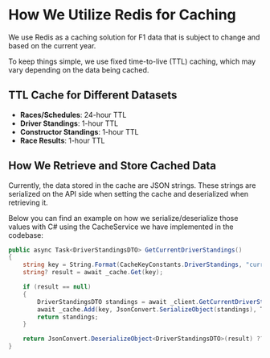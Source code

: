 # How We Utilize Redis for Caching

We use Redis as a caching solution for F1 data that is subject to change and based on the current year.

To keep things simple, we use fixed time-to-live (TTL) caching, which may vary depending on the data being cached.

## TTL Cache for Different Datasets

- **Races/Schedules**: 24-hour TTL
- **Driver Standings**: 1-hour TTL
- **Constructor Standings**: 1-hour TTL
- **Race Results**: 1-hour TTL

## How We Retrieve and Store Cached Data

Currently, the data stored in the cache are JSON strings. These strings are serialized on the API side when setting the cache and deserialized when retrieving it.

Below you can find an example on how we serialize/deserialize those values with C# using the CacheService we have implemented in the codebase:

```C#
public async Task<DriverStandingsDTO> GetCurrentDriverStandings()
{
    string key = String.Format(CacheKeyConstants.DriverStandings, "current");
    string? result = await _cache.Get(key);

    if (result == null)
    {
        DriverStandingsDTO standings = await _client.GetCurrentDriverStandings();
        await _cache.Add(key, JsonConvert.SerializeObject(standings), TimeSpan.FromHours(1));
        return standings;
    }

    return JsonConvert.DeserializeObject<DriverStandingsDTO>(result) ?? new DriverStandingsDTO();
}
```
